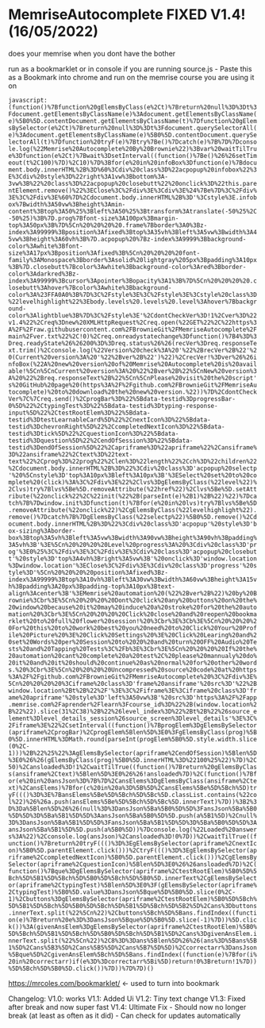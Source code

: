 # MemriseAutocomplete FIXED V1.4! (16/05/2022)
does your memrise when you dont have the bother

run as a bookmarklet or in console if you are running source.js - Paste this as a Bookmark into chrome and run on the memrise course you are using it on

```javascript:(function()%7Bfunction%20gElemsByClass(e%2Ct)%7Breturn%20null%3D%3Dt%3Fdocument.getElementsByClassName(e)%3Adocument.getElementsByClassName(e)%5B0%5D.contentDocument.getElementsByClassName(t)%7Dfunction%20gElemsBySelector(e%2Ct)%7Breturn%20null%3D%3Dt%3Fdocument.querySelectorAll(e)%3Adocument.getElementsByClassName(e)%5B0%5D.contentDocument.querySelectorAll(t)%7Dfunction%20tryF(e)%7Btry%7Be()%7Dcatch(e)%7B%7D%7Dconsole.log(%22Memrise%20Autocomplete%20By%20Brownie%22)%3Bvar%20waitTilTrue%3Dfunction(e%2Ct)%7Bwait%3DsetInterval((function()%7Be()%26%26setTimeout(t%2C100)%7D)%2C10)%7D%3Bfor(e%20in%20infoBox%3Dfunction(e)%7Bdocument.body.innerHTML%2B%3D%60%3Cdiv%20class%3D%22acpopup%20infobox%22%3E%3Cdiv%20style%3D%22right%3A1vw%3Bbottom%3A-3vw%3B%22%20class%3D%22acpopup%20closebutt%22%20onclick%3D%22this.parentElement.remove()%22%3EClose%3C%2Fdiv%3E%3Cdiv%3E%24%7Be%7D%3C%2Fdiv%3E%3C%2Fdiv%3E%60%7D%2Cdocument.body.innerHTML%2B%3D'%3Cstyle%3E.infobox%7Bwidth%3A50vw%3Bheight%3Amin-content%3Btop%3A50%25%3Bleft%3A50%25%3Btransform%3Atranslate(-50%25%2C-50%25)%3B%7D.prog%7Bfont-size%3A100px%3Bmargin-top%3A50px%3B%7D%5Cn%20%20%20%20.frame%7Bborder%3A0%3Bz-index%3A99999%3Bposition%3Afixed%3Btop%3A35vh%3Bleft%3A5vw%3Bwidth%3A45vw%3Bheight%3A60vh%3B%7D.acpopup%20%7Bz-index%3A9999%3Bbackground-color%3Awhite%3Bfont-size%3A17px%3Bposition%3Afixed%3B%5Cn%20%20%20%20font-family%3AMonospace%3Bborder%3Asolid%20lightgray%205px%3Bpadding%3A10px%3B%7D.closebutt%7Bcolor%3Awhite%3Bbackground-color%3Ared%3Bborder-color%3Adarkred%3Bz-index%3A99999%3Bcursor%3Apointer%3Bopacity%3A1%3B%7D%5Cn%20%20%20%20.closebutt%3Ahover%7Bcolor%3Awhite%3Bbackground-color%3A%23FFA0A0%3B%7D%3C%2Fstyle%3E%3C%2Fstyle%3E%3Cstyle%20class%3D%22levelhighlight%22%3Ebody.levels%20.levels%20.level%3Ahover%7Bbackground-color%3Alightblue%3B%7D%3C%2Fstyle%3E'%2CdontCheckVer%3D!1%2Cver%3D%22v1.4%22%2Creq%3Dnew%20XMLHttpRequest%2Creq.open(%22GET%22%2C%22https%3A%2F%2Fraw.githubusercontent.com%2FBrownieGit%2FMemriseAutocomplete%2Fmain%2Fver.txt%22%2C!0)%2Creq.onreadystatechange%3Dfunction()%7B4%3D%3Dreq.readyState%26%26200%3D%3Dreq.status%26%26(recVer%3Dreq.responseText.trim()%2Cconsole.log(%22Version%20check%3A%20'%22%2BrecVer%2B%22'%20(Current%20version%3A%20'%22%2Bver%2B%22')%22)%2CrecVer!%3Dver%26%26infoBox(%22A%20new%20version%20of%20Memrise%20Autocomplete%20is%20available!%5Cn%5CnCurrent%20version%3A%20%22%2Bver%2B%22%5CnNew%20version%3A%20%22%2Breq.responseText%2B%22%5Cn%5CnPlease%20visit%20the%20script's%20GitHub%20page%20(https%3A%2F%2Fgithub.com%2FBrownieGit%2FMemriseAutocomplete)%20to%20download%20the%20new%20version.%22))%7D%2CdontCheckVer%7C%7Creq.send()%2CprogBar%3D%22%5Bdata-testid%3DprogressBar-0%5D%22%2CtypingTest%3D%22%5Bdata-testid%3Dtyping-response-input%5D%22%2CtestRootElem%3D%22%5Bdata-testid%3DtestLearnableCard%5D%22%2CnextIcon%3D%22%5Bdata-testid%3DchevronRight%5D%22%2CcompletedNextIcon%3D%22%5Bdata-testid%3Dtick%5D%22%2CquestionIcon%3D%22%5Bdata-testid%3Dquestion%5D%22%2CendOfSession%3D%22%5Bdata-testid%3DendOfSession%5D%22%2Capriframe%3D%22apriframe%22%2Cansiframe%3D%22ansiframe%22%2Ctext%3D%22text-text%22%2Cprog%3D%22prog%22%2Clen%3D%22length%22%2Cch%3D%22children%22%2Cdocument.body.innerHTML%2B%3D%22%3Cdiv%20class%3D'acpopup%20selectp'%20%5Cnstyle%3D'top%3A10px%3Bleft%3A10px%3B'%3ESelect%20set%20to%20complete%20(click)%3A%3C%2Fdiv%3E%22%2Clvs%3DgElemsByClass(%22level%22)%2Clvs)try%7Blvs%5Be%5D.removeAttribute(%22href%22)%2Clvs%5Be%5D.setAttribute(%22onclick%22%2C%22init(%22%2B(parseInt(e)%2B1)%2B%22)%22)%7Dcatch%7B%7Dwindow.init%3Dfunction(t)%7Bfor(e%20in%20lvs)try%7Blvs%5Be%5D.removeAttribute(%22onclick%22)%2CgElemsByClass(%22levelhighlight%22).remove()%7Dcatch%7B%7DgElemsByClass(%22selectp%22)%5B0%5D.remove()%2Cdocument.body.innerHTML%2B%3D%22%3Cdiv%20class%3D'acpopup'%20style%3D'box-sizing%3Aborder-box%3Btop%3A5vh%3Bleft%3A5vw%3Bwidth%3A90vw%3Bheight%3A90vh%3Bpadding%3A5vh%3B'%3E%5Cn%20%20%20%20Level%20progress%3A%20%3Cdiv%20class%3D'prog'%3E0%25%3C%2Fdiv%3E%3C%2Fdiv%3E%3Cdiv%20class%3D'acpopup%20closebutt'%20style%3D'top%3A4vh%3Bright%3A5vw%3B'%20onclick%3D'window.location%3Dwindow.location'%3EClose%3C%2Fdiv%3E%3Cdiv%20class%3D'progress'%20style%3D'%5Cn%20%20%20%20position%3Afixed%3Bz-index%3A99999%3Btop%3A10vh%3Bleft%3A30vw%3Bwidth%3A60vw%3Bheight%3A15vh%3Bpadding%3A20px%3Bpadding-top%3A10px%3Btext-align%3Acenter%3B'%3EMemrise%20automation%20(%22%2Bver%2B%22)%20by%20Brownie%3Cbr%3E%5Cn%20%20%20%20Dont%20click%20any%20buttons%20on%20the%20window%20because%20it%20may%20induce%20a%20stroke%20for%20the%20automation%20%3Cbr%3E%5Cn%20%20%20%20Click%20close%20and%20reopen%20bookmarklet%20to%20full%20flower%20session!%20%3Cbr%3E%3Cb%3E%5Cn%20%20%20%20For%20this%20to%20work%20best%20you%20need%20to%20Click%20Your%20Profile%20Picture%20%3E%20Click%20Settings%20%3E%20Click%20Learing%20and%20set%20Words%20per%20Session%20to%2020%20and%20turn%20OFF%20Audio%20Tests%20and%20Tapping%20Tests%3C%2Fb%3E%3Cbr%3E%5Cn%20%20%20%20If%20the%20automation%20cant%20complete%20a%20test%2C%20please%20mannualy%20do%20it%20and%20it%20should%20continue%20as%20normal%20for%20other%20words.%20%3Cbr%3E%5Cn%20%20%20%20Uncompressed%20source%20code%20at%20https%3A%2F%2Fgithub.com%2FBrownieGit%2FMemriseAutocomplete%20%3C%2Fdiv%3E%5Cn%20%20%20%20%3Ciframe%20class%3D'frame%20ansiframe'%20src%3D'%22%2Bwindow.location%2Bt%2B%22%2F'%3E%3C%2Fiframe%3E%3Ciframe%20class%3D'frame%20apriframe'%20style%3D'left%3A50vw%3B'%20src%3D'https%3A%2F%2Fapp.memrise.com%2Faprender%2Flearn%3Fcourse_id%3D%22%2B(window.location%2B%22%22).slice(31%2C38)%2B%22%26level_index%3D%22%2Bt%2B%22%26source_element%3Dlevel_details_session%26source_screen%3Dlevel_details'%3E%3C%2Fiframe%3E%22%2CsetInterval((function()%7BprogElem%3DgElemsBySelector(apriframe%2CprogBar)%2CprogElem%5Blen%5D%3E0%3FgElemsByClass(prog)%5B0%5D.innerHTML%3DMath.round(parseInt(progElem%5B0%5D.style.width.slice(0%2C-1)))%2B%22%25%22%3AgElemsBySelector(apriframe%2CendOfSession)%5Blen%5D%3E0%26%26(gElemsByClass(prog)%5B0%5D.innerHTML%3D%22100%25%22)%7D)%2C50)%2Cansloaded%3D!1%2CwaitTilTrue((function()%7Breturn%20gElemsByClass(ansiframe%2Ctext)%5Blen%5D%3E0%26%26!ansloaded%7D)%2C(function()%7Bfor(e%20in%20ansJson%3D%7B%7D%2CansElems%3DgElemsByClass(ansiframe%2Ctext)%2CansElems)%7Bfor(c%20in%20a%3D%5B%5D%2CansElems%5Be%5D%5Bch%5D)tryF((()%3D%3E%7BansElems%5Be%5D%5Bch%5D%5Bc%5D.classList.contains(%22col%22)%26%26a.push(ansElems%5Be%5D%5Bch%5D%5Bc%5D.innerText)%7D))%3B2%3D%3Da%5Blen%5D%26%26(null%3D%3DansJson%5Ba%5B0%5D%5D%3FansJson%5Ba%5B0%5D%5D%3D%5Ba%5B1%5D%5D%3AansJson%5Ba%5B0%5D%5D.push(a%5B1%5D)%2Cnull%3D%3DansJson%5Ba%5B1%5D%5D%3FansJson%5Ba%5B1%5D%5D%3D%5Ba%5B0%5D%5D%3AansJson%5Ba%5B1%5D%5D.push(a%5B0%5D))%7Dconsole.log(%22Loaded%20answers%3A%22)%2Cconsole.log(ansJson)%2Cansloaded%3D!0%7D))%2CwaitTilTrue((function()%7Breturn%20tryF((()%3D%3EgElemsBySelector(apriframe%2CnextIcon)%5B0%5D.parentElement.click()))%2CtryF((()%3D%3EgElemsBySelector(apriframe%2CcompletedNextIcon)%5B0%5D.parentElement.click()))%2CgElemsBySelector(apriframe%2CquestionIcon)%5Blen%5D%3E0%26%26ansloaded%7D)%2C(function()%7Bque%3DgElemsBySelector(apriframe%2CtestRootElem)%5B0%5D%5Bch%5D%5B1%5D%5Bch%5D%5B0%5D%5Bch%5D%5B0%5D.innerText%2CgElemsBySelector(apriframe%2CtypingTest)%5Blen%5D%3E0%3F(gElemsBySelector(apriframe%2CtypingTest)%5B0%5D.value%3DansJson%5Bque%5D%5B0%5D.slice(0%2C-1)%2Cbuttons%3DgElemsBySelector(apriframe%2CtestRootElem)%5B0%5D%5Bch%5D%5B1%5D%5Bch%5D%5B0%5D%5Bch%5D%5B1%5D%5Bch%5D%5B2%5D%2Cans%3Dbuttons.innerText.split(%22%5Cn%22)%2Cbuttons%5Bch%5D%5Bans.findIndex((function(e)%7Breturn%20e%3D%3DansJson%5Bque%5D%5B0%5D.slice(-1)%7D))%5D.click())%3A(givenAnsElem%3DgElemsBySelector(apriframe%2CtestRootElem)%5B0%5D%5Bch%5D%5B1%5D%5Bch%5D%5B0%5D%5Bch%5D%5B1%5D%2Cans%3DgivenAnsElem.innerText.split(%22%5Cn%22)%2C8%3D%3Dans%5Blen%5D%26%26(ans%3D%5Bans%5B1%5D%2Cans%5B3%5D%2Cans%5B5%5D%2Cans%5B7%5D%5D)%2Ccorrectarr%3DansJson%5Bque%5D%2CgivenAnsElem%5Bch%5D%5Bans.findIndex((function(e)%7Bfor(i%20in%20correctarr)if(e%3D%3Dcorrectarr%5Bi%5D)return!0%3Breturn!1%7D))%5D%5Bch%5D%5B0%5D.click())%7D))%7D%7D)()```

https://mrcoles.com/bookmarklet/ <- used to turn into bookmark

Changelog:
  V1.0: works
  V1.1: Added Ui
  V1.2: Tiny text change
  V1.3: Fixed after break and now super fast
  V1.4: Ultimate Fix - Should now no longer break (at least as often as it did) - Can check for updates automatically
